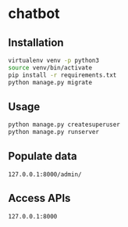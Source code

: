 # chatbot

## Installation



```bash
virtualenv venv -p python3
source venv/bin/activate
pip install -r requirements.txt
python manage.py migrate
```


## Usage

```bash
python manage.py createsuperuser
python manage.py runserver
```

## Populate data
```
127.0.0.1:8000/admin/
```

## Access APIs
```
127.0.0.1:8000
```
